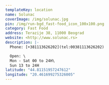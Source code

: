 ```yaml
---
templateKey: location
name: Solunac
coverImage: /img/solunac.jpg
pin: /img/run-bgd_fast-food_icon_100x100.png
category: Fast Food
address: Terazije 38, 11000 Beograd
website: <http://www.solunac.rs>
description: |-
  Phone: [+381113626202](tel:00381113626202)

  Open: \
  Mon - Sat 00 to 24H\
  Sun 13 to 24H
latitude: "44.81151957247612"
longitude: "20.461699275326005"
---
```

